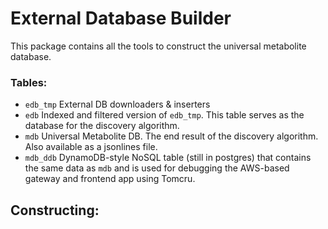 # External Database Builder

This package contains all the tools to construct the universal metabolite database.

### Tables:
- `edb_tmp` External DB downloaders & inserters
- `edb` Indexed and filtered version of `edb_tmp`. This table serves as the database for the discovery algorithm.
- `mdb` Universal Metabolite DB. The end result of the discovery algorithm. Also available as a jsonlines file.
- `mdb_ddb` DynamoDB-style NoSQL table (still in postgres) that contains the same data as `mdb` and 
is used for debugging the AWS-based gateway and frontend app using Tomcru.

## Constructing:

